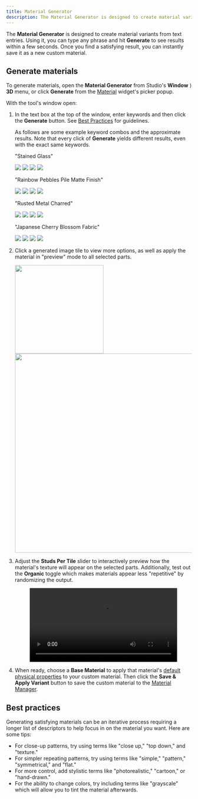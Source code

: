 ```yaml
---
title: Material Generator
description: The Material Generator is designed to create material variants from text entries.
---
```


The **Material Generator** is designed to create material variants from text entries. Using it, you can type any phrase and hit **Generate** to see results within a few seconds. Once you find a satisfying result, you can instantly save it as a new custom material.

## Generate materials

To generate materials, open the **Material Generator** from Studio's **Window**&nbsp;⟩ **3D** menu, or click **Generate** from the [Material](../parts/materials.md#material-widget) widget's picker popup.

With the tool's window open:

1. In the text box at the top of the window, enter keywords and then click the **Generate** button. See [Best Practices](#best-practices) for guidelines.

   As follows are some example keyword combos and the approximate results. Note that every click of **Generate** yields different results, even with the exact same keywords.

   <Tabs>
   <TabItem label="Example 1">
      <p>"Stained Glass"</p>
      <GridContainer numColumns="4">
      <img src="../assets/modeling/materials/Material-Generator-Example-2D.jpg" />
      <img src="../assets/modeling/materials/Material-Generator-Example-2C.jpg" />
      <img src="../assets/modeling/materials/Material-Generator-Example-2A.jpg" />
      <img src="../assets/modeling/materials/Material-Generator-Example-2B.jpg" />
      </GridContainer>
   </TabItem>
   <TabItem label="Example 2">
      <p>"Rainbow Pebbles Pile Matte Finish"</p>
      <GridContainer numColumns="4">
      <img src="../assets/modeling/materials/Material-Generator-Example-1A.jpg" />
      <img src="../assets/modeling/materials/Material-Generator-Example-1B.jpg" />
      <img src="../assets/modeling/materials/Material-Generator-Example-1C.jpg" />
      <img src="../assets/modeling/materials/Material-Generator-Example-1D.jpg" />
      </GridContainer>
   </TabItem>
   <TabItem label="Example 3">
      <p>"Rusted Metal Charred"</p>
      <GridContainer numColumns="4">
      <img src="../assets/modeling/materials/Material-Generator-Example-3A.jpg" />
      <img src="../assets/modeling/materials/Material-Generator-Example-3B.jpg" />
      <img src="../assets/modeling/materials/Material-Generator-Example-3C.jpg" />
      <img src="../assets/modeling/materials/Material-Generator-Example-3D.jpg" />
      </GridContainer>
   </TabItem>
   <TabItem label="Example 4">
      <p>"Japanese Cherry Blossom Fabric"</p>
      <GridContainer numColumns="4">
      <img src="../assets/modeling/materials/Material-Generator-Example-4C.jpg" />
      <img src="../assets/modeling/materials/Material-Generator-Example-4B.jpg" />
      <img src="../assets/modeling/materials/Material-Generator-Example-4A.jpg" />
      <img src="../assets/modeling/materials/Material-Generator-Example-4D.jpg" />
      </GridContainer>
   </TabItem>
   </Tabs>

2. Click a generated image tile to view more options, as well as apply the material in "preview" mode to all selected parts.

   <Grid container spacing={2}>
   <Grid item><img src="../assets/modeling/materials/Material-Generator-Expanded-Options.png" width="240" /></Grid>
   <Grid item><img src="../assets/modeling/materials/Material-Generator-Preview-On-Part.jpg" width="540" /></Grid>
   </Grid>

3. Adjust the **Studs Per Tile** slider to interactively preview how the material's texture will appear on the selected parts. Additionally, test out the **Organic** toggle which makes materials appear less "repetitive" by randomizing the output.

   <figure>
   <video src="../assets/modeling/materials/Material-Generator-Preview.mp4" controls width="100%" alt="Adjustment of Studs Per Tile value and Organic toggle" />
   <figcaption>Adjustment of **Studs Per Tile** value and **Organic** toggle</figcaption>
   </figure>

4. When ready, choose a **Base Material** to apply that material's [default physical properties](../parts/materials.md#default-physical-properties) to your custom material. Then click the **Save & Apply Variant** button to save the custom material to the [Material Manager](../parts/materials.md#material-manager).

## Best practices

Generating satisfying materials can be an iterative process requiring a longer list of descriptors to help focus in on the material you want. Here are some tips:

- For close-up patterns, try using terms like "close&nbsp;up," "top down," and "texture."
- For simpler repeating patterns, try using terms like "simple," "pattern," "symmetrical," and "flat."
- For more control, add stylistic terms like "photorealistic," "cartoon," or "hand-drawn."
- For the ability to change colors, try including terms like "grayscale" which will allow you to tint the material afterwards.
